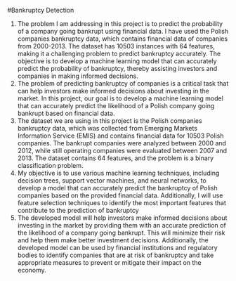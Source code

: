 #Bankruptcy Detection
1) The problem I am addressing in this project is to predict the probability of a company going bankrupt using financial data. I have used the Polish companies bankruptcy data, which contains financial data of companies from 2000-2013. The dataset has 10503 instances with 64 features, making it a challenging problem to predict bankruptcy accurately. The objective is to develop a machine learning model that can accurately predict the probability of bankruptcy, thereby assisting investors and companies in making informed decisions.
2) The problem of predicting bankruptcy of companies is a critical task that can help investors make informed decisions about investing in the market. In this project, our goal is to develop a machine learning model that can accurately predict the likelihood of a Polish company going bankrupt based on financial data.
3) The dataset we are using in this project is the Polish companies bankruptcy data, which was collected from Emerging Markets Information Service (EMIS) and contains financial data for 10503 Polish companies. The bankrupt companies were analyzed between 2000 and 2012, while still operating companies were evaluated between 2007 and 2013. The dataset contains 64 features, and the problem is a binary classification problem.
4) My objective is to use various machine learning techniques, including decision trees, support vector machines, and neural networks, to develop a model that can accurately predict the bankruptcy of Polish companies based on the provided financial data. Additionally, I will use feature selection techniques to identify the most important features that contribute to the prediction of bankruptcy
5) The developed model will help investors make informed decisions about investing in the market by providing them with an accurate prediction of the likelihood of a company going bankrupt. This will minimize their risk and help them make better investment decisions. Additionally, the developed model can be used by financial institutions and regulatory bodies to identify companies that are at risk of bankruptcy and take appropriate measures to prevent or mitigate their impact on the economy.
